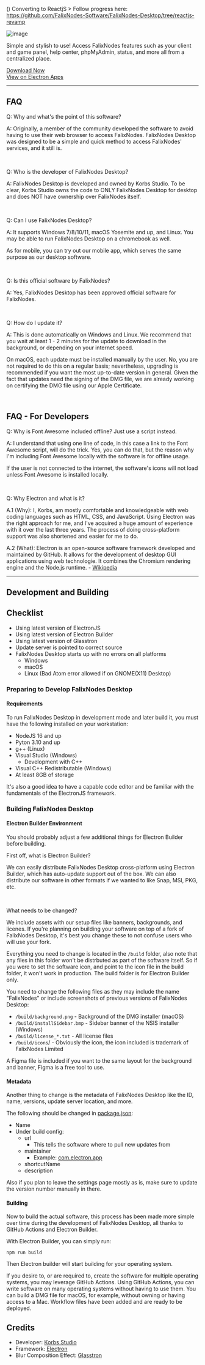 () Converting to ReactjS > Follow progress here: https://github.com/FalixNodes-Software/FalixNodes-Desktop/tree/reactjs-revamp

![image](https://i.imgur.com/7yzQ8u1.png)

Simple and stylish to use! Access FalixNodes features such as your client and game panel, help center, phpMyAdmin, status, and more all from a centralized place.

[Download Now](https://desktop.falixnodes.net/)  
[View on Electron Apps](https://www.electronjs.org/apps/falix-software)

___

## FAQ
Q: Why and what's the point of this software?

A: Originally, a member of the community developed the software to avoid having to use their web browser to access FalixNodes. FalixNodes Desktop was designed to be a simple and quick method to access FalixNodes' services, and it still is. 

<br/>

Q: Who is the developer of FalixNodes Desktop?

A: FalixNodes Desktop is developed and owned by Korbs Studio. To be clear, Korbs Studio owns the code to ONLY FalixNodes Desktop for desktop and does NOT have ownership over FalixNodes itself.    

<br/>

Q: Can I use FalixNodes Desktop?

A: It supports Windows 7/8/10/11, macOS Yosemite and up, and Linux. You may be able to run FalixNodes Desktop on a chromebook as well.

As for mobile, you can try out our mobile app, which serves the same purpose as our desktop software.

<br/>

Q: Is this official software by FalixNodes?

A: Yes, FalixNodes Desktop has been approved official software for FalixNodes.

<br/>

Q: How do I update it?

A: This is done automatically on Windows and Linux. We recommend that you wait at least 1 - 2 minutes for the update to download in the background, or depending on your internet speed.

On macOS, each update must be installed manually by the user. No, you are not required to do this on a regular basis; nevertheless, upgrading is recommended if you want the most up-to-date version in general. Given the fact that updates need the signing of the DMG file, we are already working on certifying the DMG file using our Apple Certificate. 

<br/>

## FAQ - For Developers
Q: Why is Font Awesome included offline? Just use a script instead.

A: I understand that using one line of code, in this case a link to the Font Awesome script, will do the trick. Yes, you can do that, but the reason why I'm including Font Awesome locally with the software is for offline usage.

If the user is not connected to the internet, the software's icons will not load unless Font Awesome is installed locally. 

<br/>

Q: Why Electron and what is it?

A.1 (Why): I, Korbs, am mostly comfortable and knowledgeable with web coding languages such as HTML, CSS, and JavaScript. Using Electron was the right approach for me, and I've acquired a huge amount of experience with it over the last three years. The process of doing cross-platform support was also shortened and easier for me to do.

A.2 (What): Electron is an open-source software framework developed and maintained by GitHub. It allows for the development of desktop GUI applications using web technologie. It combines the Chromium rendering engine and the Node.js runtime. - [Wikipedia](https://en.wikipedia.org/wiki/Electron_(software_framework))

___

## Development and Building
## Checklist
 - Using latest version of ElectronJS
 - Using latest version of Electron Builder
 - Using latest version of Glasstron
 - Update server is pointed to correct source
 - FalixNodes Desktop starts up with no errors on all platforms
   - Windows
   - macOS
   - Linux (Bad Atom error allowed if on GNOME(X11) Desktop)

### Preparing to Develop FalixNodes Desktop
#### Requirements
To run FalixNodes Desktop in development mode and later build it, you must have the following installed on your workstation:
 - NodeJS 16 and up
 - Pyton 3.10 and up
 - g++ (Linux)
 - Visual Studio (Windows)
   - Development with C++
 - Visual C++ Redistributable (Windows)
 - At least 8GB of storage

It's also a good idea to have a capable code editor and be familiar with the fundamentals of the ElectronJS framework.

### Building FalixNodes Desktop
#### Electron Builder Environment
You should probably adjust a few additional things for Electron Builder before building. 

First off, what is Electron Builder?

We can easily distribute FalixNodes Desktop cross-platform using Electron Builder, which has auto-update support out of the box. We can also distribute our software in other formats if we wanted to like Snap, MSI, PKG, etc.

<br/>

What needs to be changed?

We include assets with our setup files like banners, backgrounds, and licenes. If you're planning on building your software on top of a fork of FalixNodes Desktop, it's best you change these to not confuse users who will use your fork. 

Everything you need to change is located in the `/build` folder, also note that any files in this folder won't be distrbuted as part of the software itself. So if you were to set the software icon, and point to the icon file in the build folder, it won't work in production. The build folder is for Electron Builder only.

You need to change the following files as they may include the name "FalixNodes" or include screenshots of previous versions of FalixNodes Desktop:
 - `/build/background.png` - Background of the DMG installer (macOS)
 - `/build/installSidebar.bmp` - Sidebar banner of the NSIS installer (Windows)
 - `/build/license_*.txt` - All license files
 - `/build/icons`/ - Obviously the icon, the icon included is trademark of FalixNodes Limited

 A Figma file is included if you want to the same layout for the background and banner, Figma is a free tool to use.

#### Metadata
Another thing to change is the metadata of FalixNodes Desktop like the ID, name, versions, update server location, and more.

The following should be changed in <u>package.json</u>:
 - Name
 - Under build config:
    - url
      - This tells the software where to pull new updates from
    - maintainer
      - Example: <u>com.electron.app</u>
    - shortcutName
    - description

Also if you plan to leave the settings page mostly as is, make sure to update the version number manually in there.

#### Building
Now to build the actual software, this process has been made more simple over time during the development of FalixNodes Desktop, all thanks to GitHub Actions and Electron Builder. 

With Electron Builder, you can simply run:
```
npm run build
```

Then Electron builder will start building for your operating system.

If you desire to, or are required to, create the software for multiple operating systems, you may leverage GitHub Actions. Using GitHub Actions, you can write software on many operating systems without having to use them. You can build a DMG file for macOS, for example, without owning or having access to a Mac. Workflow files have been added and are ready to be deployed.

## Credits
 - Developer: [Korbs Studio](https://github.com/KorbsStudio/)
 - Framework: [Electron](https://electronjs.org/)
 - Blur Composition Effect: [Glasstron](https://github.com/NyaomiDEV/Glasstron/)
